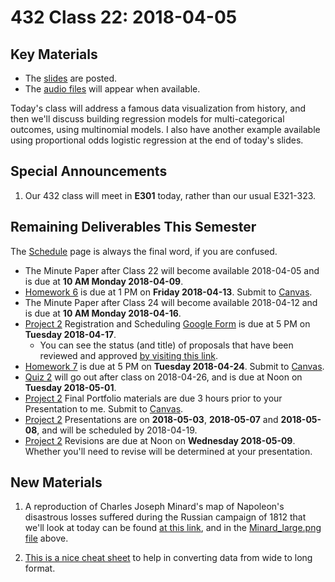# 432 Class 22: 2018-04-05

## Key Materials

- The [slides](https://github.com/THOMASELOVE/432-2018/tree/master/slides/class22) are posted.
- The [audio files](https://github.com/THOMASELOVE/432-2018/tree/master/slides/class22) will appear when available.

Today's class will address a famous data visualization from history, and then we'll discuss building regression models for multi-categorical outcomes, using multinomial models. I also have another example available using proportional odds logistic regression at the end of today's slides.

## Special Announcements

1. Our 432 class will meet in **E301** today, rather than our usual E321-323.

## Remaining Deliverables This Semester

The [Schedule](https://github.com/THOMASELOVE/432-2018/blob/master/SCHEDULE.md) page is always the final word, if you are confused.

- The Minute Paper after Class 22 will become available 2018-04-05 and is due at **10 AM Monday 2018-04-09**.
- [Homework 6](https://github.com/THOMASELOVE/432-2018/tree/master/assignments/hw6) is due at 1 PM on **Friday 2018-04-13**. Submit to [Canvas](https://canvas.case.edu/).
- The Minute Paper after Class 24 will become available 2018-04-12 and is due at **10 AM Monday 2018-04-16**.
- [Project 2](https://github.com/THOMASELOVE/432-2018/tree/master/projects/project2) Registration and Scheduling [Google Form](https://goo.gl/forms/Zfgnq5pyAAzAlmUm1) is due at 5 PM on **Tuesday 2018-04-17**.
    - You can see the status (and title) of proposals that have been reviewed and approved [by visiting this link](https://github.com/THOMASELOVE/432-2018/blob/master/projects/project2/APPROVED.md).
- [Homework 7](https://github.com/THOMASELOVE/432-2018/tree/master/assignments/hw7) is due at 5 PM on **Tuesday 2018-04-24**. Submit to [Canvas](https://canvas.case.edu/).
- [Quiz 2](https://github.com/THOMASELOVE/432-2018/tree/master/quizzes/quiz2) will go out after class on 2018-04-26, and is due at Noon on **Tuesday 2018-05-01**.
- [Project 2](https://github.com/THOMASELOVE/432-2018/tree/master/projects/project2) Final Portfolio materials are due 3 hours prior to your Presentation to me. Submit to [Canvas](https://canvas.case.edu/).
- [Project 2](https://github.com/THOMASELOVE/432-2018/tree/master/projects/project2) Presentations are on **2018-05-03**, **2018-05-07** and **2018-05-08**, and will be scheduled by 2018-04-19.
- [Project 2](https://github.com/THOMASELOVE/432-2018/tree/master/projects/project2) Revisions are due at Noon on **Wednesday 2018-05-09**. Whether you'll need to revise will be determined at your presentation.

## New Materials

1. A reproduction of Charles Joseph Minard's map of Napoleon's disastrous losses suffered during the Russian campaign of 1812 that we'll look at today can be found [at this link](https://en.wikipedia.org/wiki/Charles_Joseph_Minard#/media/File:Minard.png), and in the [Minard_large.png file](https://raw.githubusercontent.com/THOMASELOVE/432-2018/master/slides/class22/Minard_large.png) above.

2. [This is a nice cheat sheet](http://www.cookbook-r.com/Manipulating_data/Converting_data_between_wide_and_long_format/) to help in converting data from wide to long format.

